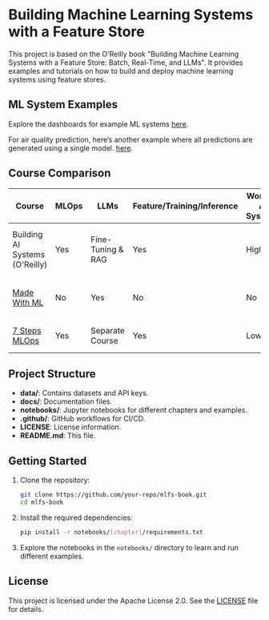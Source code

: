 # Building Machine Learning Systems with a Feature Store

This project is based on the O'Reilly book "Building Machine Learning Systems with a Feature Store: Batch, Real-Time, and LLMs". It provides examples and tutorials on how to build and deploy machine learning systems using feature stores.

## ML System Examples

Explore the dashboards for example ML systems [here](https://amomozzz.github.io/mlfs-book/).

For air quality prediction, here’s another example where all predictions are generated using a single model. [here](https://amomozzz.github.io/mlfs-book/).

## Course Comparison

| Course                         | MLOps | LLMs             | Feature/Training/Inference | Working AI Systems | Focus |
|--------------------------------|-------|------------------|----------------------------|--------------------|-------|
| Building AI Systems (O'Reilly) | Yes   | Fine-Tuning & RAG| Yes                        | High               | Project-based, Software Engineering, Fundamentals |
| [Made With ML](https://madewithml.com/) | No    | Yes            | No                         | No                 | Software Engineering, Model Training |
| [7 Steps MLOps](https://www.pauliusztin.me/courses/the-full-stack-7-steps-mlops-framework) | Yes   | Separate Course | Yes                        | Low                | Learning Tools and Project |

## Project Structure

- **data/**: Contains datasets and API keys.
- **docs/**: Documentation files.
- **notebooks/**: Jupyter notebooks for different chapters and examples.
- **.github/**: GitHub workflows for CI/CD.
- **LICENSE**: License information.
- **README.md**: This file.

## Getting Started

1. Clone the repository:
    ```sh
    git clone https://github.com/your-repo/mlfs-book.git
    cd mlfs-book
    ```

2. Install the required dependencies:
    ```sh
    pip install -r notebooks/[chapter]/requirements.txt
    ```

3. Explore the notebooks in the `notebooks/` directory to learn and run different examples.

## License

This project is licensed under the Apache License 2.0. See the [LICENSE](LICENSE) file for details.

